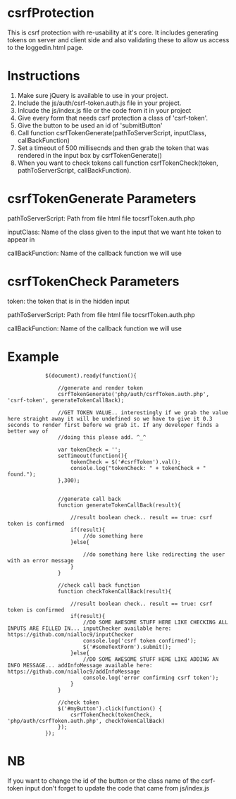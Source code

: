 # csrfProtection
This is csrf protection with re-usability at it's core. It includes generating tokens on server and client side and also 
validating these to allow us access to the loggedin.html page.


# Instructions
1. Make sure jQuery is available to use in your project.
2. Include the js/auth/csrf-token.auth.js file in your project.
3. Inlcude the js/index.js file or the code from it in your project
4. Give every form that needs csrf protection a class of 'csrf-token'.
5. Give the button to be used an id of 'submitButton'
6. Call function csrfTokenGenerate(pathToServerScript, inputClass, callBackFunction)
7. Set a timeout of 500 millisecnds and then grab the token that was rendered in the input box by csrfTokenGenerate()
7. When you want to check tokens call function csrfTokenCheck(token, pathToServerScript, callBackFunction).

# csrfTokenGenerate Parameters

pathToServerScript: Path from file html file tocsrfToken.auth.php

inputClass: Name of the class given to the input that we want hte token to appear in

callBackFunction: Name of the callback function we will use


# csrfTokenCheck Parameters

token: the token that is in the hidden input

pathToServerScript: Path from file html file tocsrfToken.auth.php

callBackFunction: Name of the callback function we will use



# Example
                $(document).ready(function(){

                    //generate and render token
                    csrfTokenGenerate('php/auth/csrfToken.auth.php', 'csrf-token', generateTokenCallBack);

                    //GET TOKEN VALUE.. interestingly if we grab the value here straight away it will be undefined so we have to give it 0.3 seconds to render first before we grab it. If any developer finds a better way of
                    //doing this please add. ^_^

                    var tokenCheck = '';
                    setTimeout(function(){
                        tokenCheck = $('#csrfToken').val();
                        console.log("tokenCheck: " + tokenCheck + " found.");
                    },300);


                    //generate call back
                    function generateTokenCallBack(result){

                        //result boolean check.. result == true: csrf token is confirmed
                        if(result){
                            //do something here
                        }else{

                            //do something here like redirecting the user with an error message
                        }
                    }

                    //check call back function
                    function checkTokenCallBack(result){

                        //result boolean check.. result == true: csrf token is confirmed
                        if(result){
                            //DO SOME AWESOME STUFF HERE LIKE CHECKING ALL INPUTS ARE FILLED IN... inputChecker available here: https://github.com/nialloc9/inputChecker
                            console.log('csrf token confirmed');
                            $('#someTextForm').submit();
                        }else{
                            //DO SOME AWESOME STUFF HERE LIKE ADDING AN INFO MESSAGE... addInfoMessage available here: https://github.com/nialloc9/addInfoMessage
                            console.log('error confirming csrf token');
                        }
                    }

                    //check token
                    $('#myButton').click(function() {
                        csrfTokenCheck(tokenCheck, 'php/auth/csrfToken.auth.php', checkTokenCallBack)
                    });
                });
        
# NB
If you want to change the id of the button or the class name of the csrf-token input don't forget to update the code that came 
from js/index.js
    
